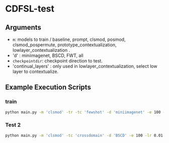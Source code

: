 # CDFSL-test

## Arguments
- `m`: models to train / baseline, prompt, clsmod, posmod, clsmod_pospermute, prototype_contextualization, lowlayer_contextualization .
- 'd' : miniimagenet, BSCD, FWT, all
- `checkpointdir`: checkpoint direction to test.
- 'continual_layers' : only used in lowlayer_contextualization, select low layer to contextualize.


## Example Execution Scripts

### train
```bash
python main.py -m 'clsmod' -tr -tc 'fewshot' -d 'miniimagenet' -e 100 -lr 0.01 -bs 256 -opt 'adamW' -log '' -img_size 224 -patch_size 16 
```

### Test 2
```bash
python main.py -m 'clsmod' -tc 'crossdomain' -d 'BSCD' -e 100 -lr 0.01 -bs 256 -opt 'adamW' -log '' -img_size 224 -patch_size 16 -num_objects 1 -checkpointdir 'clsmod_100ep_0.01lr.pt'
```

